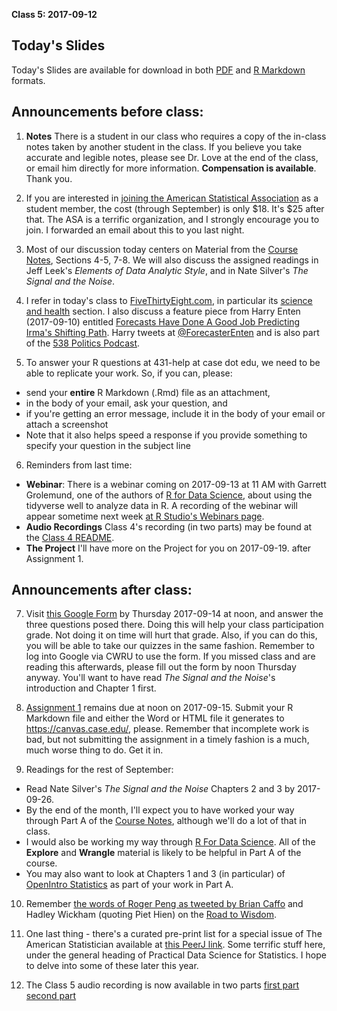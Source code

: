 **Class 5: 2017-09-12**

## Today's Slides

Today's Slides are available for download in both [PDF](https://github.com/THOMASELOVE/431slides/blob/master/class_05/431_2017_class-05-slides.pdf) and [R Markdown](https://github.com/THOMASELOVE/431slides/blob/master/class_05/431_2017_class-05-slides.Rmd) formats.

## Announcements before class:

1. **Notes** There is a student in our class who requires a copy of the in-class notes taken by another student in the class. If you believe you take accurate and legible notes, please see Dr. Love at the end of the class, or email him directly for more information. **Compensation is available**. Thank you.

2. If you are interested in [joining the American Statistical Association](https://www.amstat.org/ASA/JoinRenew/JoinMemberType.aspx?membertype=IREG&utm_source=informz&utm_medium=email&utm_campaign=asa&_zs=XgXOe1&_zl=hsKA4) as a student member, the cost (through September) is only $18. It's $25 after that. The ASA is a terrific organization, and I strongly encourage you to join. I forwarded an email about this to you last night.

3. Most of our discussion today centers on Material from the [Course Notes](https://thomaselove.github.io/431notes/), Sections 4-5, 7-8. We will also discuss the assigned readings in Jeff Leek's *Elements of Data Analytic Style*, and in Nate Silver's *The Signal and the Noise*.

4. I refer in today's class to [FiveThirtyEight.com](http://fivethirtyeight.com/), in particular its [science and health](https://fivethirtyeight.com/science/) section. I also discuss a feature piece from Harry Enten (2017-09-10) entitled [Forecasts Have Done A Good Job Predicting Irma's Shifting Path](https://fivethirtyeight.com/features/forecasts-have-done-a-good-job-predicting-irmas-shifting-path/). Harry tweets at [@ForecasterEnten](https://twitter.com/ForecasterEnten) and is also part of the [538 Politics Podcast](https://fivethirtyeight.com/tag/politics-podcast/).

5. To answer your R questions at 431-help at case dot edu, we need to be able to replicate your work. So, if you can, please:

  - send your **entire** R Markdown (.Rmd) file as an attachment,
  - in the body of your email, ask your question, and
  - if you're getting an error message, include it in the body of your email or attach a screenshot
  - Note that it also helps speed a response if you provide something to specify your question in the subject line

6. Reminders from last time:

  - **Webinar**: There is a webinar coming on 2017-09-13 at 11 AM with Garrett Grolemund, one of the authors of [R for Data Science](http://r4ds.had.co.nz/), about using the tidyverse well to analyze data in R. A recording of the webinar will appear sometime next week [at R Studio's Webinars page](https://www.rstudio.com/resources/webinars/).
  - **Audio Recordings** Class 4's recording (in two parts) may be found at the [Class 4 README](https://github.com/THOMASELOVE/431slides/tree/master/class_04).
  - **The Project** I'll have more on the Project for you on 2017-09-19. after Assignment 1.

## Announcements after class:

7. Visit [this Google Form](https://goo.gl/forms/U3a9r3qNRI5XPNQg2) by Thursday 2017-09-14 at noon, and answer the three questions posed there. Doing this will help your class participation grade. Not doing it on time will hurt that grade. Also, if you can do this, you will be able to take our quizzes in the same fashion. Remember to log into Google via CWRU to use the form. If you missed class and are reading this afterwards, please fill out the form by noon Thursday anyway. You'll want to have read *The Signal and the Noise*'s introduction and Chapter 1 first. 

8. [Assignment 1](https://github.com/THOMASELOVE/431homework/blob/master/431-2017_assignment-1.md) remains due at noon on 2017-09-15. Submit your R Markdown file and either the Word or HTML file it generates to https://canvas.case.edu/, please. Remember that incomplete work is bad, but not submitting the assignment in a timely fashion is a much, much worse thing to do. Get it in.

9. Readings for the rest of September:

- Read Nate Silver's *The Signal and the Noise* Chapters 2 and 3 by 2017-09-26.
- By the end of the month, I'll expect you to have worked your way through Part A of the [Course Notes](https://thomaselove.github.io/431notes/), although we'll do a lot of that in class.
- I would also be working my way through [R For Data Science](http://r4ds.had.co.nz/). All of the **Explore** and **Wrangle** material is likely to be helpful in Part A of the course.
- You may also want to look at Chapters 1 and 3 (in particular) of [OpenIntro Statistics](https://www.openintro.org/stat/textbook.php) as part of your work in Part A.

10. Remember [the words of Roger Peng as tweeted by Brian Caffo](https://twitter.com/bcaffo/status/859864563218620420) and Hadley Wickham (quoting Piet Hien) on the [Road to Wisdom](https://twitter.com/hadleywickham/status/878267930651140097).

11. One last thing - there's a curated pre-print list for a special issue of The American Statistician available at [this PeerJ link](https://peerj.com/collections/50-practicaldatascistats/?utm_content=buffere21d2&utm_medium=social&utm_source=twitter.com&utm_campaign=buffer). Some terrific stuff here, under the general heading of Practical Data Science for Statistics. I hope to delve into some of these later this year.

12. The Class 5 audio recording is now available in two parts [first part](https://github.com/THOMASELOVE/431slides/blob/master/class_05/2017-09-12_class-05_audio1.m4a)  [second part](https://github.com/THOMASELOVE/431slides/blob/master/class_05/2017-09-12_class-05_audio2.m4a)
